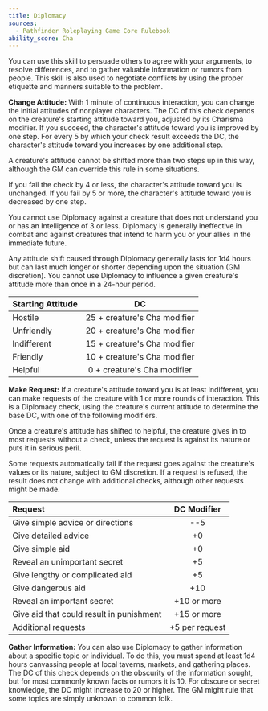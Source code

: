 ```yaml
---
title: Diplomacy
sources:
  - Pathfinder Roleplaying Game Core Rulebook
ability_score: Cha
---
```


You can use this skill to persuade others to agree with your arguments, to resolve differences, and to gather valuable information or rumors from people. This skill is also used to negotiate conflicts by using the proper etiquette and manners suitable to the problem.

**Change Attitude:** With 1 minute of continuous interaction, you can change the initial attitudes of nonplayer characters. The DC of this check depends on the creature's starting attitude toward you, adjusted by its Charisma modifier. If you succeed, the character's attitude toward you is improved by one step. For every 5 by which your check result exceeds the DC, the character's attitude toward you increases by one additional step.

A creature's attitude cannot be shifted more than two steps up in this way, although the GM can override this rule in some situations.

If you fail the check by 4 or less, the character's attitude toward you is unchanged. If you fail by 5 or more, the character's attitude toward you is decreased by one step.

You cannot use Diplomacy against a creature that does not understand you or has an Intelligence of 3 or less. Diplomacy is generally ineffective in combat and against creatures that intend to harm you or your allies in the immediate future.

Any attitude shift caused through Diplomacy generally lasts for 1d4 hours but can last much longer or shorter depending upon the situation (GM discretion). You cannot use Diplomacy to influence a given creature's attitude more than once in a 24-hour period.

| Starting Attitude |              DC              |
|:------------------|:----------------------------:|
| Hostile           | 25 + creature's Cha modifier |
| Unfriendly        | 20 + creature's Cha modifier |
| Indifferent       | 15 + creature's Cha modifier |
| Friendly          | 10 + creature's Cha modifier |
| Helpful           | 0 + creature's Cha modifier  |

**Make Request:** If a creature's attitude toward you is at least indifferent, you can make requests of the creature with 1 or more rounds of interaction. This is a Diplomacy check, using the creature's current attitude to determine the base DC, with one of the following modifiers.

Once a creature's attitude has shifted to helpful, the creature gives in to most requests without a check, unless the request is against its nature or puts it in serious peril.

Some requests automatically fail if the request goes against the creature's values or its nature, subject to GM discretion. If a request is refused, the result does not change with additional checks, although other requests might be made.

| Request                                  |  DC Modifier   |
|:-----------------------------------------|:--------------:|
| Give simple advice or directions         |      --5       |
| Give detailed advice                     |       +0       |
| Give simple aid                          |       +0       |
| Reveal an unimportant secret             |       +5       |
| Give lengthy or complicated aid          |       +5       |
| Give dangerous aid                       |      +10       |
| Reveal an important secret               |  +10 or more   |
| Give aid that could result in punishment |  +15 or more   |
| Additional requests                      | +5 per request |

**Gather Information:** You can also use Diplomacy to gather information about a specific topic or individual. To do this, you must spend at least 1d4 hours canvassing people at local taverns, markets, and gathering places. The DC of this check depends on the obscurity of the information sought, but for most commonly known facts or rumors it is 10. For obscure or secret knowledge, the DC might increase to 20 or higher. The GM might rule that some topics are simply unknown to common folk.
